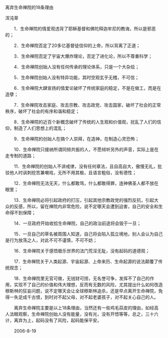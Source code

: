 离弃生命禅院的18条理由

浑沌草


　　1．生命禅院的情爱观违背了耶稣基督和佛陀释迦牟尼的教诲，所以是邪恶的；

　　2．生命禅院否定了20多亿基督徒信仰的上帝，所以背离了正道；

　　3．生命禅院否定了宇宙大爆炸理论，否定了进化论，所以不尊重科学；

　　4．生命禅院创始人没有任何传承的理论体系，只是一个大杂烩；

　　5．生命禅院创始人没有特异功能，其时空观玄乎无稽，不可信；

　　6．生命禅院大肆宣扬的情爱论破坏了传统家庭的稳定，不是在做工，而是在造孽；

　　7．生命禅院攻击家庭、攻击宗教、攻击政党、攻击国家，破坏了社会的正常秩序，破坏了社会的有序和谐和稳定；

　　8．生命禅院的近百个新概念破坏了传统的人生观和价值观，扰乱了人们的信仰，制造了人们思想上的混乱；

　　9．生命禅院的创始人在搞个人崇拜，在造神，在制造心灵恐怖；

　　10．生命禅院只接纳所谓同频共振的人，不愿倾听另外的声音，实际上是在走专制的道路；

　　11．生命禅院的创始人不讲戒律，没有任何章法，且自高自大，傲慢无礼，批驳他人时讽刺挖苦兼嘲戏，无所不用其极，且语言粗俗，没有德性；

　　12．生命禅院无法无天，什么都敢骂，什么都敢得罪，连神佛圣人都不放在眼里；

　　13．生命禅院必将引起政府的打压，引起其他宗教政党的强烈反抗，引起大
众的反感，所以，留在禅院内非常危险，说不定哪天会遭到迫害，自己的安全和生命得不到保障；

　　14．一旦政府开始收拾生命禅院，自己的政治前途将会毁于一旦；

　　15．一旦自己的草名被周围人知道，自己将会陷入孤立境地，别人会认为自己是行为放荡之人，对此不可不谨慎，不可不妨；

　　16．生命禅院关于感悟极乐世界的法门荒淫无耻，没有起码的道德观；

　　17．生命禅院关于人类起源、宇宙起源、上帝来历、生命起源的说法颠覆了传统观念；

　　18．生命禅院里无官可做，无钱财可捞，无名誉可争，发挥不了自己的作用，实现不了自己的价值和伟大理想，反而有无数的风险，尤其提出什么如何改造穆斯林的狂妄问题，说不定哪天会让全球穆斯林追杀，还是早点离开生命禅院，免得一失足成千古恨，到时对不起父母，对不起老婆孩子，对不起关心自己的人。

　　离弃生命禅院主要是以上18条理由，当然还有一些鸡毛蒜皮的理由，如经高人法眼观察，生命禅院创始人没有能量，没有光，没有开悟等等，总之，三十六计，离弃为上，起码没有了风险，起码能保平安。

　　2006-8-19



